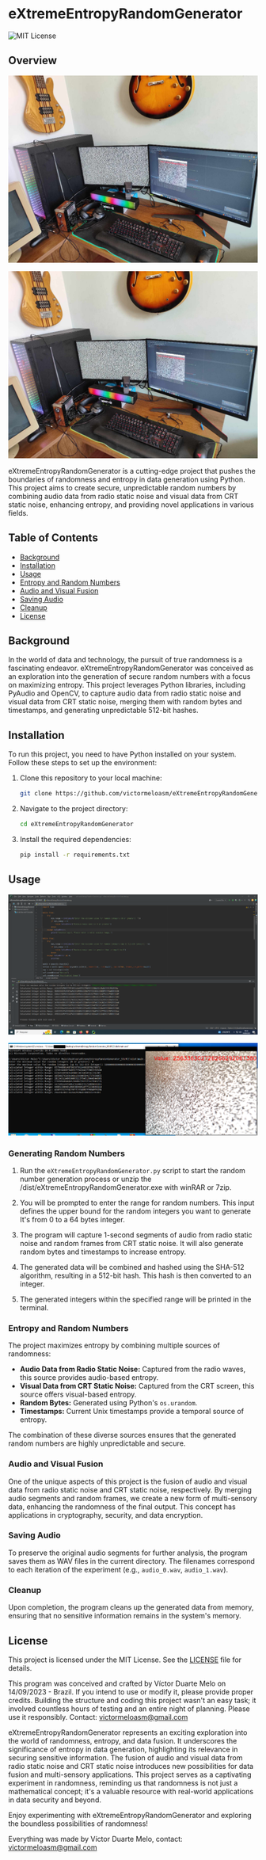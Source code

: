 # eXtremeEntropyRandomGenerator

![MIT License](https://img.shields.io/badge/license-MIT-blue.svg)

## Overview

![Build and Resources](Image1.jpg)

![Build and Resources](Image2.jpg)


eXtremeEntropyRandomGenerator is a cutting-edge project that pushes the boundaries of randomness and entropy in data generation using Python. This project aims to create secure, unpredictable random numbers by combining audio data from radio static noise and visual data from CRT static noise, enhancing entropy, and providing novel applications in various fields.

## Table of Contents

- [Background](#background)
- [Installation](#installation)
- [Usage](#usage)
- [Entropy and Random Numbers](#entropy-and-random-numbers)
- [Audio and Visual Fusion](#audio-and-visual-fusion)
- [Saving Audio](#saving-audio)
- [Cleanup](#cleanup)
- [License](#license)

## Background

In the world of data and technology, the pursuit of true randomness is a fascinating endeavor. eXtremeEntropyRandomGenerator was conceived as an exploration into the generation of secure random numbers with a focus on maximizing entropy. This project leverages Python libraries, including PyAudio and OpenCV, to capture audio data from radio static noise and visual data from CRT static noise, merging them with random bytes and timestamps, and generating unpredictable 512-bit hashes.

## Installation

To run this project, you need to have Python installed on your system. Follow these steps to set up the environment:

1. Clone this repository to your local machine:

   ```bash
   git clone https://github.com/victormeloasm/eXtremeEntropyRandomGenerator.git
   ```

2. Navigate to the project directory:

   ```bash
   cd eXtremeEntropyRandomGenerator
   ```

3. Install the required dependencies:

   ```bash
   pip install -r requirements.txt
   ```

## Usage

![How to use](Screenshot.png)

![Using](Generator.png)





### Generating Random Numbers

1. Run the `eXtremeEntropyRandomGenerator.py` script to start the random number generation process or unzip the /dist/eXtremeEntropyRandomGenerator.exe with winRAR or 7zip.

2. You will be prompted to enter the range for random numbers. This input defines the upper bound for the random integers you want to generate It's from 0 to a 64 bytes integer.

3. The program will capture 1-second segments of audio from radio static noise and random frames from CRT static noise. It will also generate random bytes and timestamps to increase entropy.

4. The generated data will be combined and hashed using the SHA-512 algorithm, resulting in a 512-bit hash. This hash is then converted to an integer.

5. The generated integers within the specified range will be printed in the terminal.

### Entropy and Random Numbers

The project maximizes entropy by combining multiple sources of randomness:

- **Audio Data from Radio Static Noise:** Captured from the radio waves, this source provides audio-based entropy.
- **Visual Data from CRT Static Noise:** Captured from the CRT screen, this source offers visual-based entropy.
- **Random Bytes:** Generated using Python's `os.urandom`.
- **Timestamps:** Current Unix timestamps provide a temporal source of entropy.

The combination of these diverse sources ensures that the generated random numbers are highly unpredictable and secure.

### Audio and Visual Fusion

One of the unique aspects of this project is the fusion of audio and visual data from radio static noise and CRT static noise, respectively. By merging audio segments and random frames, we create a new form of multi-sensory data, enhancing the randomness of the final output. This concept has applications in cryptography, security, and data encryption.

### Saving Audio

To preserve the original audio segments for further analysis, the program saves them as WAV files in the current directory. The filenames correspond to each iteration of the experiment (e.g., `audio_0.wav`, `audio_1.wav`).

### Cleanup

Upon completion, the program cleans up the generated data from memory, ensuring that no sensitive information remains in the system's memory.

## License

This project is licensed under the MIT License. See the [LICENSE](LICENSE) file for details.

 This program was conceived and crafted by Víctor Duarte Melo on 14/09/2023 - Brazil. If you intend to use or modify it, please provide proper credits. 
 Building the structure and coding this project wasn't an easy task; it involved countless hours of testing and an entire night of planning. Please use it responsibly.
 Contact: victormeloasm@gmail.com

eXtremeEntropyRandomGenerator represents an exciting exploration into the world of randomness, entropy, and data fusion. It underscores the significance of entropy in data generation, highlighting its relevance in securing sensitive information. The fusion of audio and visual data from radio static noise and CRT static noise introduces new possibilities for data fusion and multi-sensory applications. This project serves as a captivating experiment in randomness, reminding us that randomness is not just a mathematical concept; it's a valuable resource with real-world applications in data security and beyond.

Enjoy experimenting with eXtremeEntropyRandomGenerator and exploring the boundless possibilities of randomness!


Everything was made by Víctor Duarte Melo, contact: victormeloasm@gmail.com
